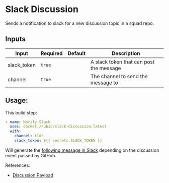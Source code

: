 # Slack Discussion

Sends a notification to slack for a new discussion topic in a squad repo.

## Inputs

| Input           | Required  | Default | Description
| --------------- | --------- | ------- | -----------
| slack_token     | `true`    |         | A slack token that can post the message
| channel         | `true`    |         | The channel to send the message to

## Usage:

This build step:

```yaml
- name: Notify Slack
  uses: docker://ubio/slack-discussion:latest
  with:
    channel: tldr
    slack_token: ${{ secrets.SLACK_TOKEN }}
```

Will generate the [following message in Slack](https://app.slack.com/block-kit-builder/T02FBD280#%7B%22blocks%22:%5B%7B%22type%22:%22section%22,%22text%22:%7B%22text%22:%22:speech_balloon:%20Proxies%20Squad%20-%20*General*%5CnNovember%2012,%202019%20@%2022:37%20from%20%3Chttps://github.com/andrew-waters%7C@andrew-waters%3E%22,%22type%22:%22mrkdwn%22%7D,%22accessory%22:%7B%22type%22:%22button%22,%22text%22:%7B%22type%22:%22plain_text%22,%22text%22:%22View%20Discussion%22,%22emoji%22:true%7D,%22value%22:%22https://github.com/ubio/squad-proxies/discussions/11%22,%22url%22:%22https://github.com/ubio/squad-proxies/discussions/11%22,%22action_id%22:%22button-action%22%7D%7D,%7B%22type%22:%22divider%22%7D,%7B%22type%22:%22header%22,%22text%22:%7B%22type%22:%22plain_text%22,%22text%22:%22Ola%22%7D%7D,%7B%22type%22:%22section%22,%22text%22:%7B%22type%22:%22mrkdwn%22,%22text%22:%22hi%20friends%22%7D%7D%5D%7D) depending on the discussion event passed by GitHub.

References:

 - [Discussion Payload](https://docs.github.com/en/developers/webhooks-and-events/webhooks/webhook-events-and-payloads#discussion)
 